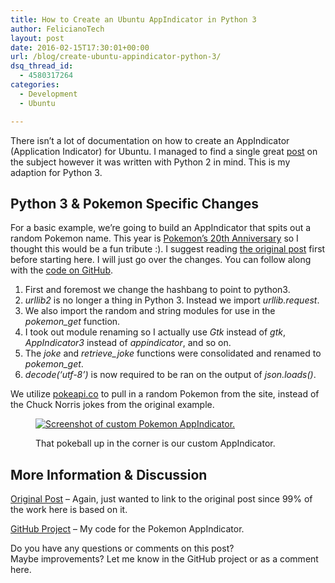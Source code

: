 ```yaml
---
title: How to Create an Ubuntu AppIndicator in Python 3
author: FelicianoTech
layout: post
date: 2016-02-15T17:30:01+00:00
url: /blog/create-ubuntu-appindicator-python-3/
dsq_thread_id:
  - 4580317264
categories:
  - Development
  - Ubuntu

---
```

There isn&#8217;t a lot of documentation on how to create an AppIndicator (Application Indicator) for Ubuntu. I managed to find a single great <a href="http://candidtim.github.io/appindicator/2014/09/13/ubuntu-appindicator-step-by-step.html" target="_blank">post</a> on the subject however it was written with Python 2 in mind. This is my adaption for Python 3.<!--more-->

## Python 3 & Pokemon Specific Changes

For a basic example, we&#8217;re going to build an AppIndicator that spits out a random Pokemon name. This year is <a href="http://www.pokemon20.com/en-us/" target="_blank">Pokemon&#8217;s 20th Anniversary</a> so I thought this would be a fun tribute :). I suggest reading <a href="http://candidtim.github.io/appindicator/2014/09/13/ubuntu-appindicator-step-by-step.html" target="_blank">the original post</a> first before starting here. I will just go over the changes. You can follow along with the <a href="https://github.com/felicianotech/example-pokemon-appindicator" target="_blank">code on GitHub</a>.

  1. First and foremost we change the hashbang to point to python3.
  2. _urllib2_ is no longer a thing in Python 3. Instead we import _urllib.request_.
  3. We also import the random and string modules for use in the _pokemon_get_ function.
  4. I took out module renaming so I actually use _Gtk_ instead of _gtk_, _AppIndicator3_ instead of _appindicator_, and so on.
  5. The _joke_ and _retrieve_joke_ functions were consolidated and renamed to _pokemon_get_.
  6. _decode(&#8216;utf-8&#8217;)_ is now required to be ran on the output of _json.loads()_.

We utilize <a href="http://pokeapi.co" target="_blank">pokeapi.co</a> to pull in a random Pokemon from the site, instead of the Chuck Norris jokes from the original example.<figure id="attachment_1330" style="width: 600px" class="wp-caption aligncenter">

<a href="https://i1.wp.com/feliciano.tech/wp-content/uploads/2016/02/pokeball-icon-appindicator.png?ssl=1" rel="attachment wp-att-1330"><img class="size-medium wp-image-1330" src="https://i1.wp.com/feliciano.tech/wp-content/uploads/2016/02/pokeball-icon-appindicator.png?resize=600%2C400&#038;ssl=1" alt="Screenshot of custom Pokemon AppIndicator." data-recalc-dims="1" /></a><figcaption class="wp-caption-text">That pokeball up in the corner is our custom AppIndicator.</figcaption></figure> 

## More Information & Discussion

<a href="http://candidtim.github.io/appindicator/2014/09/13/ubuntu-appindicator-step-by-step.html" target="_blank">Original Post</a> &#8211; Again, just wanted to link to the original post since 99% of the work here is based on it.
  
<a href="https://github.com/felicianotech/example-pokemon-appindicator" target="_blank">GitHub Project</a> &#8211; My code for the Pokemon AppIndicator.

Do you have any questions or comments on this post? Maybe improvements? Let me know in the GitHub project or as a comment here.